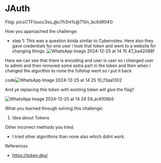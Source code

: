 # JAuth

*Flag:* picoCTF{succ3ss_@u7h3nt1c@710n_bc6d9041}

How you approached the challenge:

- step 1: This was a question kinda similar to Cybernotes. Here also they gave credentials for one user i took that token and went to a website for changing things.
![WhatsApp Image 2024-12-25 at 14 15 47_ba42088f](https://github.com/user-attachments/assets/701b8409-0dff-4088-9e9d-2041d2e0272b)

Here we can see that there is encoding and user is user so i changed user to admin and then removed some extra part in the token and then when i changed the algorithm to none the fullstop went so i put it back

code![WhatsApp Image 2024-12-25 at 14 25 10_f3aa1302](https://github.com/user-attachments/assets/ddd59885-7afc-4a6c-9957-43f5c7174c79)

And ye replacing this token with existing token will give the flag!!

![WhatsApp Image 2024-12-25 at 14 24 59_ac6106b5](https://github.com/user-attachments/assets/4e419564-281c-4501-a6ea-9013f866b48f)

What you learned through solving this challenge:

1. Idea about Tokens

Other incorrect methods you tried:

- I tried other algorithms than none also which didnt work.
  
References

- https://token.dev/
